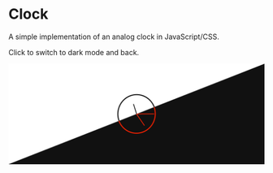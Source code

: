 # Clock

A simple implementation of an analog clock in JavaScript/CSS.

Click to switch to dark mode and back.

<a href="https://sidiousvic.github.io/clock/">![clock screen](images/screen.png)</a>
